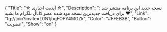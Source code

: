 {
"Title": "☆    آپدیت اجباری    ☆",
"Description": "نسخه جدید این برنامه منتشر شد ؛ برای دریافت جدیدترین نسخه مود شده عضو کانال تلگرام ما بشید ❤️",
"Link": "tg://join?invite=L0N1jbqFOFY4MGZk",
"Color": "#FFEB3B",
"Button": "عضویت",
"Show": "on"
}
